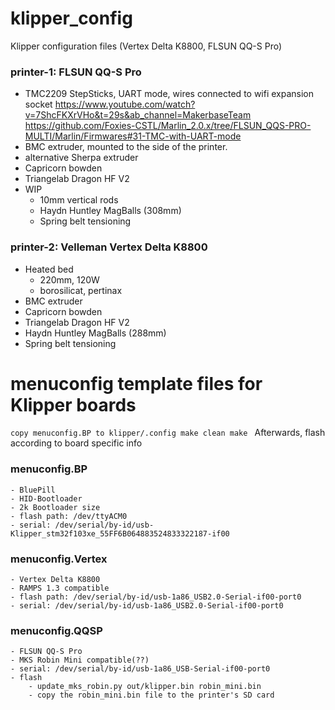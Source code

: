 # klipper_config
Klipper configuration files (Vertex Delta K8800, FLSUN QQ-S Pro) 

### printer-1: FLSUN QQ-S Pro
- TMC2209 StepSticks, UART mode, wires connected to wifi expansion socket
https://www.youtube.com/watch?v=7ShcFKXrVHo&t=29s&ab_channel=MakerbaseTeam
https://github.com/Foxies-CSTL/Marlin_2.0.x/tree/FLSUN_QQS-PRO-MULTI/Marlin/Firmwares#31-TMC-with-UART-mode
- BMC extruder, mounted to the side of the printer.
- alternative Sherpa extruder
- Capricorn bowden
- Triangelab Dragon HF V2
- WIP
  - 10mm vertical rods
  - Haydn Huntley MagBalls (308mm)
  - Spring belt tensioning

### printer-2: Velleman Vertex Delta K8800
- Heated bed
  - 220mm, 120W
  - borosilicat, pertinax
- BMC extruder
- Capricorn bowden
- Triangelab Dragon HF V2
- Haydn Huntley MagBalls (288mm)
- Spring belt tensioning

# menuconfig template files for Klipper boards
`copy menuconfig.BP to klipper/.config
make clean
make
`
Afterwards, flash according to board specific info

### menuconfig.BP
	- BluePill
	- HID-Bootloader
	- 2k Bootloader size
	- flash path: /dev/ttyACM0
	- serial: /dev/serial/by-id/usb-Klipper_stm32f103xe_55FF6B064883524833322187-if00
	
### menuconfig.Vertex
	- Vertex Delta K8800
	- RAMPS 1.3 compatible
	- flash path: /dev/serial/by-id/usb-1a86_USB2.0-Serial-if00-port0
	- serial: /dev/serial/by-id/usb-1a86_USB2.0-Serial-if00-port0
	
### menuconfig.QQSP
	- FLSUN QQ-S Pro
	- MKS Robin Mini compatible(??)
	- serial: /dev/serial/by-id/usb-1a86_USB-Serial-if00-port0
	- flash
		- update_mks_robin.py out/klipper.bin robin_mini.bin
		- copy the robin_mini.bin file to the printer's SD card
